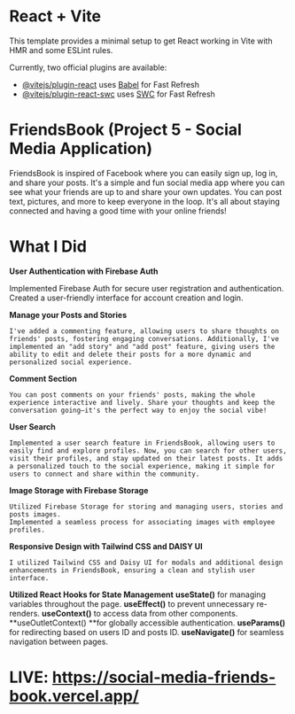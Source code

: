 # React + Vite

This template provides a minimal setup to get React working in Vite with HMR and some ESLint rules.

Currently, two official plugins are available:

- [@vitejs/plugin-react](https://github.com/vitejs/vite-plugin-react/blob/main/packages/plugin-react/README.md) uses [Babel](https://babeljs.io/) for Fast Refresh
- [@vitejs/plugin-react-swc](https://github.com/vitejs/vite-plugin-react-swc) uses [SWC](https://swc.rs/) for Fast Refresh

# FriendsBook (Project 5 - Social Media Application)

FriendsBook is inspired of Facebook where you can easily sign up, log in, and share your posts. It's a simple and fun social media app where you can see what your friends are up to and share your own updates. You can post text, pictures, and more to keep everyone in the loop. It's all about staying connected and having a good time with your online friends!

# What I Did

**User Authentication with Firebase Auth**

Implemented Firebase Auth for secure user registration and authentication.
Created a user-friendly interface for account creation and login.



**Manage your Posts and Stories**

    I've added a commenting feature, allowing users to share thoughts on friends' posts, fostering engaging conversations. Additionally, I've implemented an "add story" and "add post" feature, giving users the ability to edit and delete their posts for a more dynamic and personalized social experience.



**Comment Section**

    You can post comments on your friends' posts, making the whole experience interactive and lively. Share your thoughts and keep the conversation going—it's the perfect way to enjoy the social vibe!



**User Search**

    Implemented a user search feature in FriendsBook, allowing users to easily find and explore profiles. Now, you can search for other users, visit their profiles, and stay updated on their latest posts. It adds a personalized touch to the social experience, making it simple for users to connect and share within the community.



**Image Storage with Firebase Storage**

    Utilized Firebase Storage for storing and managing users, stories and posts images.
    Implemented a seamless process for associating images with employee profiles.



**Responsive Design with Tailwind CSS and DAISY UI**

    I utilized Tailwind CSS and Daisy UI for modals and additional design enhancements in FriendsBook, ensuring a clean and stylish user interface.

**Utilized React Hooks for State Management**
    **useState()** for managing variables throughout the page.
    **useEffect()** to prevent unnecessary re-renders.
    **useContext()** to access data from other components.
    **useOutletContext() **for globally accessible authentication.
    **useParams()** for redirecting based on users ID and posts ID.
    **useNavigate()** for seamless navigation between pages.

# LIVE: https://social-media-friends-book.vercel.app/
